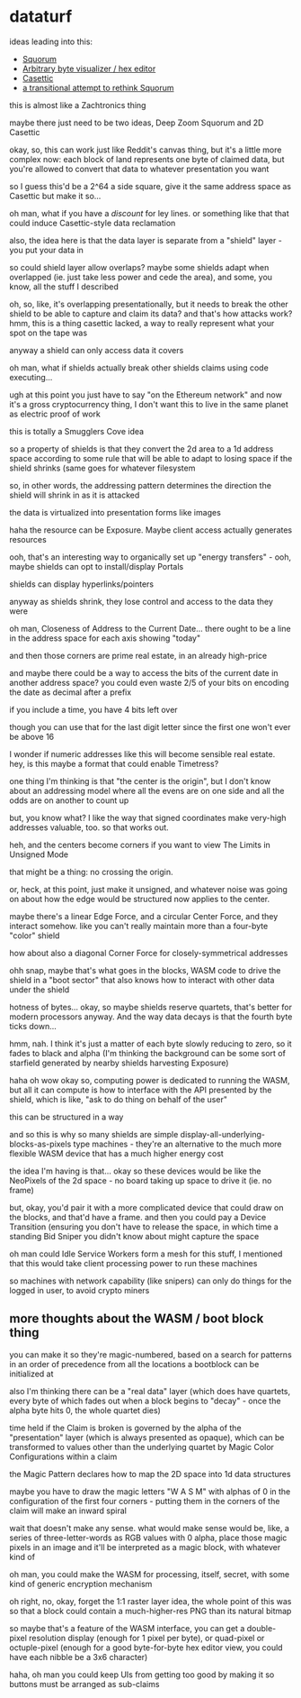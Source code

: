 # dataturf

ideas leading into this:

- [Squorum](80c01468-5a12-4496-90f0-64abad259156.md)
- [Arbitrary byte visualizer / hex editor](68bb497c-899f-45a5-8053-20d12a8b470b.md)
- [Casettic](d948aa6b-15a3-481e-a989-abae66d8ee9f.md)
- [a transitional attempt to rethink Squorum](b8ae3b52-4c57-4ffc-8234-86f4ec7c739a.md)

this is almost like a Zachtronics thing

maybe there just need to be two ideas, Deep Zoom Squorum and 2D Casettic

okay, so, this can work just like Reddit's canvas thing, but it's a little more complex now: each block of land represents one byte of claimed data, but you're allowed to convert that data to whatever presentation you want

so I guess this'd be a 2^64 a side square, give it the same address space as Casettic but make it so...

oh man, what if you have a *discount* for ley lines. or something like that that could induce Casettic-style data reclamation

also, the idea here is that the data layer is separate from a "shield" layer - you put your data in

so could shield layer allow overlaps? maybe some shields adapt when overlapped (ie. just take less power and cede the area), and some, you know, all the stuff I described

oh, so, like, it's overlapping presentationally, but it needs to break the other shield to be able to capture and claim its data? and that's how attacks work? hmm, this is a thing casettic lacked, a way to really represent what your spot on the tape was

anyway a shield can only access data it covers

oh man, what if shields actually break other shields claims using code executing...

ugh at this point you just have to say "on the Ethereum network" and now it's a gross cryptocurrency thing, I don't want this to live in the same planet as electric proof of work

this is totally a Smugglers Cove idea

so a property of shields is that they convert the 2d area to a 1d address space according to some rule that will be able to adapt to losing space if the shield shrinks (same goes for whatever filesystem

so, in other words, the addressing pattern determines the direction the shield will shrink in as it is attacked

the data is virtualized into presentation forms like images

haha the resource can be Exposure. Maybe client access actually generates resources

ooh, that's an interesting way to organically set up "energy transfers" - ooh, maybe shields can opt to install/display Portals

shields can display hyperlinks/pointers

anyway as shields shrink, they lose control and access to the data they were

oh man, Closeness of Address to the Current Date... there ought to be a line in the address space for each axis showing "today"

and then those corners are prime real estate, in an already high-price

and maybe there could be a way to access the bits of the current date in another address space? you could even waste 2/5 of your bits on encoding the date as decimal after a prefix

if you include a time, you have 4 bits left over

though you can use that for the last digit letter since the first one won't ever be above 16

I wonder if numeric addresses like this will become sensible real estate. hey, is this maybe a format that could enable Timetress?

one thing I'm thinking is that "the center is the origin", but I don't know about an addressing model where all the evens are on one side and all the odds are on another to count up

but, you know what? I like the way that signed coordinates make very-high addresses valuable, too. so that works out.

heh, and the centers become corners if you want to view The Limits in Unsigned Mode

that might be a thing: no crossing the origin.

or, heck, at this point, just make it unsigned, and whatever noise was going on about how the edge would be structured now applies to the center.

maybe there's a linear Edge Force, and a circular Center Force, and they interact somehow. like you can't really maintain more than a four-byte "color" shield

how about also a diagonal Corner Force for closely-symmetrical addresses

ohh snap, maybe that's what goes in the blocks, WASM code to drive the shield in a "boot sector" that also knows how to interact with other data under the shield

hotness of bytes... okay, so maybe shields reserve quartets, that's better for modern processors anyway. And the way data decays is that the fourth byte ticks down...

hmm, nah. I think it's just a matter of each byte slowly reducing to zero, so it fades to black and alpha (I'm thinking the background can be some sort of starfield generated by nearby shields harvesting Exposure)

haha oh wow okay so, computing power is dedicated to running the WASM, but all it can compute is how to interface with the API presented by the shield, which is like, "ask to do thing on behalf of the user"

this can be structured in a way

and so this is why so many shields are simple display-all-underlying-blocks-as-pixels type machines - they're an alternative to the much more flexible WASM device that has a much higher energy cost

the idea I'm having is that... okay so these devices would be like the NeoPixels of the 2d space - no board taking up space to drive it (ie. no frame)

but, okay, you'd pair it with a more complicated device that could draw on the blocks, and that'd have a frame. and then you could pay a Device Transition (ensuring you don't have to release the space, in which time a standing Bid Sniper you didn't know about might capture the space

oh man could Idle Service Workers form a mesh for this stuff, I mentioned that this would take client processing power to run these machines

so machines with network capability (like snipers) can only do things for the logged in user, to avoid crypto miners

## more thoughts about the WASM / boot block thing

you can make it so they're magic-numbered, based on a search for patterns in an order of precedence from all the locations a bootblock can be initialized at

also I'm thinking there can be a "real data" layer (which does have quartets, every byte of which fades out when a block begins to "decay" - once the alpha byte hits 0, the whole quartet dies)

time held if the Claim is broken is governed by the alpha of the "presentation" layer (which is always presented as opaque), which can be transformed to values other than the underlying quartet by Magic Color Configurations within a claim

the Magic Pattern declares how to map the 2D space into 1d data structures

maybe you have to draw the magic letters "W A S M" with alphas of 0 in the configuration of the first four corners - putting them in the corners of the claim will make an inward spiral

wait that doesn't make any sense. what would make sense would be, like, a series of three-letter-words as RGB values with 0 alpha, place those magic pixels in an image and it'll be interpreted as a magic block, with whatever kind of

oh man, you could make the WASM for processing, itself, secret, with some kind of generic encryption mechanism

oh right, no, okay, forget the 1:1 raster layer idea, the whole point of this was so that a block could contain a much-higher-res PNG than its natural bitmap

so maybe that's a feature of the WASM interface, you can get a double-pixel resolution display (enough for 1 pixel per byte), or quad-pixel or octuple-pixel (enough for a good byte-for-byte hex editor view, you could have each nibble be a 3x6 character)

haha, oh man you could keep UIs from getting too good by making it so buttons must be arranged as sub-claims

